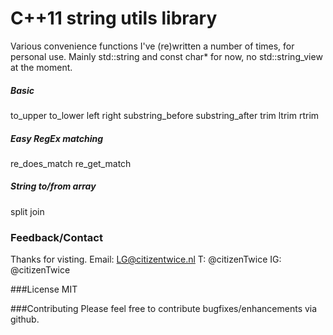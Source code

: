 # C++11 string utils library
Various convenience functions I've (re)written a number of times, for personal use. Mainly std::string and const char* for now, no std::string_view at the moment.

##### Basic
 to_upper
 to_lower
 left
 right
 substring_before
 substring_after
 trim
 ltrim
 rtrim

##### Easy RegEx matching
 re_does_match
 re_get_match
 
##### String to/from array
 split
 join
 
### Feedback/Contact
Thanks for visting.
Email: LG@citizentwice.nl
T:  @citizenTwice
IG: @citizenTwice

###License
MIT

###Contributing
Please feel free to contribute bugfixes/enhancements via github.
